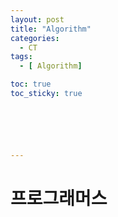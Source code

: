 ```yaml
---
layout: post
title: "Algorithm"
categories:
  - CT
tags:
  - [ Algorithm]

toc: true
toc_sticky: true






---
```


# 프로그래머스 